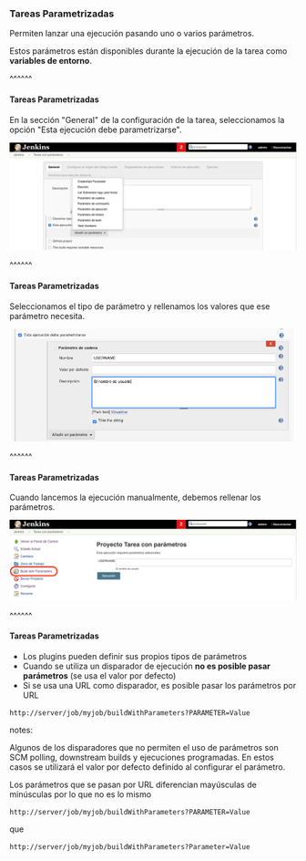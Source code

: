 ### Tareas Parametrizadas

Permiten lanzar una ejecución pasando uno o varios parámetros.

Estos parámetros están disponibles durante la ejecución de la tarea como **variables de entorno**.

^^^^^^

#### Tareas Parametrizadas

En la sección "General" de la configuración de la tarea, seleccionamos la opción "Esta ejecución debe parametrizarse".

![parameterized builds](/slides/images/parameterized_build_1.png)<!-- .element: class="plain" -->


^^^^^^

#### Tareas Parametrizadas

Seleccionamos el tipo de parámetro y rellenamos los valores que ese parámetro necesita.

![parameterized builds](/slides/images/parameterized_build_2.png)<!-- .element: class="plain" -->


^^^^^^

#### Tareas Parametrizadas

Cuando lancemos la ejecución manualmente, debemos rellenar los parámetros.

![parameterized builds](/slides/images/parameterized_build_3.png)<!-- .element: class="plain" -->


^^^^^^

#### Tareas Parametrizadas

* Los plugins pueden definir sus propios tipos de parámetros
* Cuando se utiliza un disparador de ejecución **no es posible pasar parámetros** 
  (se usa el valor por defecto)
* Si se usa una URL como disparador, es posible pasar los parámetros por URL

```
http://server/job/myjob/buildWithParameters?PARAMETER=Value
```

notes:

Algunos de los disparadores que no permiten el uso de parámetros son SCM polling, downstream builds y ejecuciones programadas.
En estos casos se utilizará el valor por defecto definido al configurar el parámetro.

Los parámetros que se pasan por URL diferencian mayúsculas de minúsculas por lo que no 
es lo mismo

```
http://server/job/myjob/buildWithParameters?PARAMETER=Value
```

que

```
http://server/job/myjob/buildWithParameters?Parameter=Value
```
